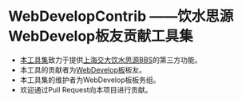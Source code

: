 WebDevelopContrib ——饮水思源WebDevelop板友贡献工具集
===

* [本工具集](https://github.com/scaret/WebDevelopContrib)致力于提供[上海交大饮水思源BBS](http://bbs.sjtu.edu.cn)的第三方功能。
* 本工具的贡献者为[WebDevelop板](https://bbs.sjtu.edu.cn/bbsdoc,board,WebDevelop.html)板友。
* 本工具集的维护者为WebDevelop板板务组。
* 欢迎通过Pull Request向本项目进行贡献。

